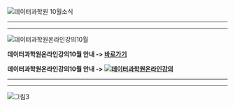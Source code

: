 
![데이터과학원 10월소식](https://user-images.githubusercontent.com/91585914/192974050-07b56f76-0e74-431c-95a5-1099c6cd8a84.png)

*******************************************************************************

*******************************************************************************

![데이터과학원온라인강의10월](https://user-images.githubusercontent.com/91585914/192975436-29edf3a7-a168-4581-8a90-2642f42afe3d.png)

**데이터과학원온라인강의10월 안내 -> [바로가기](https://kuids.korea.ac.kr/kuids/notice.do?mode=view&articleNo=306257)**

**데이터과학원온라인강의10월 안내 -> [![데이터과학원온라인강의](https://user-images.githubusercontent.com/91585914/192978608-7b5aa6c1-a1b4-4b42-a294-9cadcef1b014.png)](https://kuids.korea.ac.kr/kuids/notice.do?mode=view&articleNo=306257)**

*******************************************************************************

*******************************************************************************

![그림3](https://user-images.githubusercontent.com/26245409/181692646-c9a7eea0-1fb3-4552-bf52-0586b45bc9c3.png)

